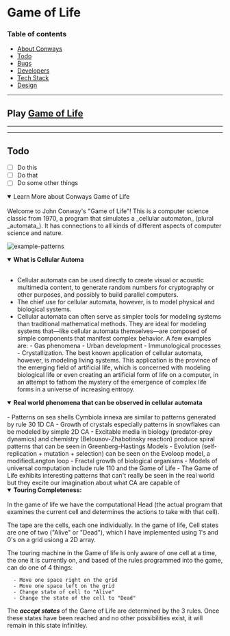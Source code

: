 # Game of Life

### Table of contents

- [About Conways](link)
- [Todo](link)
- [Bugs](link)
- [Developers](link)
- [Tech Stack](link)
- [Design](link)

---

## Play [Game of Life](https://game-of-life.scottmm374.vercel.app)

---

---

## Todo

- [ ] Do this
- [ ] Do that
- [ ] Do some other things

<details open>
<summary>Learn More about Conways Game of Life</summary>
<br>
Welcome to John Conway's "Game of Life"! This is a computer science
classic from 1970, a program that simulates a _cellular automaton_
(plural _automata_). It has connections to all kinds of different
aspects of computer science and nature.

![example-patterns](https://media.giphy.com/media/4VVZTvTqzRR0BUwNIH/giphy.gif)

<details open>
<summary><b>What is Cellular Automa</b></summary>
<br>

- Cellular automata can be used directly to create visual or acoustic multimedia content, to generate random numbers for cryptography or other purposes, and possibly to build parallel computers.
- The chief use for cellular automata, however, is to model physical and biological systems.
- Cellular automata can often serve as simpler tools for modeling systems than traditional mathematical methods. They are ideal for modeling systems that—like cellular automata themselves—are composed of simple components that manifest complex behavior.
A few examples are: - Gas phenomena - Urban development - Immunological processes - Crystallization.
The best known application of cellular automata, however, is modeling living systems. This application is the province of the emerging field of artificial life, which is concerned with modeling biological life or even creating an artificial form of life on a computer, in an attempt to fathom the mystery of the emergence of complex life forms in a universe of increasing entropy.
</details>

<details open>
<summary><b>Real world phenomena that can be observed in cellular automata</b></summary>
<br>
- Patterns on sea shells Cymbiola innexa are similar to patterns generated by rule 30 1D CA
- Growth of crystals especially patterns in snowflakes can be modeled by simple 2D CA
- Excitable media in biology (predator-prey dynamics) and chemistry (Belousov-Zhabotinsky reaction) produce spiral patterns that can be seen in Greenberg-Hastings Models
- Evolution (self-replication + mutation + selection) can be seen on the Evoloop model, a modifiedLangton loop
- Fractal growth of biological organisms
- Models of universal computation include rule 110 and the Game of Life
- The Game of Life exhibits interesting patterns that can't really be seen in the real world but they excite our imagination about what CA are capable of

</details>

<details open>
<summary><b>Touring Completeness:</b></summary>
<br>
In the game of life we have the computational Head (the actual program that examines the current cell and determines the actions to take with that cell).

The tape are the cells, each one individually.
In the game of life, Cell states are one of two ("Alive" or "Dead"), which I have implemented using 1's and 0's on a grid usiong a 2D array.

The touring machine in the Game of life is only aware of one cell at a time, the one it is currently on, and based of the rules programmed into the game, can do one of 4 things:

      - Move one space right on the grid
      - Move one space left on the grid
      - Change state of cell to "Alive"
      - Change the state of the cell to "Dead"

The **_accept states_** of the Game of Life are determined by the 3 rules. Once these states have been reached and no other possibilities exist, it will remain in this state infinitley.

</details>

</details>
